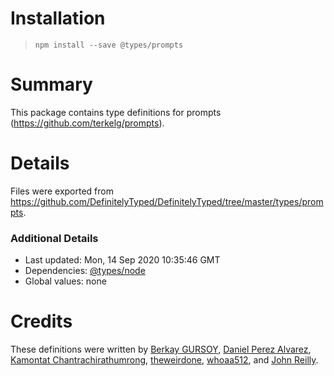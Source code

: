 # Installation
> `npm install --save @types/prompts`

# Summary
This package contains type definitions for prompts (https://github.com/terkelg/prompts).

# Details
Files were exported from https://github.com/DefinitelyTyped/DefinitelyTyped/tree/master/types/prompts.

### Additional Details
 * Last updated: Mon, 14 Sep 2020 10:35:46 GMT
 * Dependencies: [@types/node](https://npmjs.com/package/@types/node)
 * Global values: none

# Credits
These definitions were written by [Berkay GURSOY](https://github.com/Berkays), [Daniel Perez Alvarez](https://github.com/unindented), [Kamontat Chantrachirathumrong](https://github.com/kamontat), [theweirdone](https://github.com/theweirdone), [whoaa512](https://github.com/whoaa512), and [John Reilly](https://github.com/johnnyreilly).
